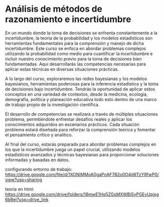 #  Análisis de métodos de razonamiento e incertidumbre
En un mundo donde la toma de decisiones se enfrenta constantemente a la incertidumbre, la teoría de la probabilidad y los modelos estadísticos son herramientas fundamentales para la comprensión y manejo de dicha incertidumbre. Este curso se enfoca en abordar problemas complejos utilizando la probabilidad como medio para cuantificar la incertidumbre e incluir nuestro conocimiento previo para la toma de decisiones bien fundamentadas. Aquí desarrollarás las competencias necesarias para aplicar estas técnicas en diversas situaciones prácticas.

A lo largo del curso, exploraremos las redes bayesianas y los modelos bayesianos, herramientas poderosas para la inferencia estadística y la toma de decisiones bajo incertidumbre. Tendrás la oportunidad de aplicar estos conceptos en una variedad de contextos, desde la medicina, ecología, demografía, política y planeación educativa todo esto dentro de una marco de trabajo propio de la investigación científica.

El desarrollo de competencias se realizará a través de múltiples situaciones problema, permitiéndote enfrentar desafíos reales y aplicar los conocimientos adquiridos en escenarios prácticos. Cada situación problema estará diseñada para reforzar la comprensión teórica y fomentar el pensamiento crítico y analítico.

Al final del curso, estarás preparadx para abordar problemas complejos en los que la incertidumbre juega un papel crucial, utilizando modelos estadísticos avanzados y técnicas bayesianas para proporcionar soluciones informadas y basadas en datos.


configurando entorno de trabajo: https://drive.google.com/file/d/1XONiMMoA0gaPnAF782o0O4d6TzY8fwP0/view?usp=sharing

teoria en html: https://drive.google.com/drive/folders/18mwE1Hq5ZGsMXWBiSyPGEyUpjsg6bBej?usp=drive_link

